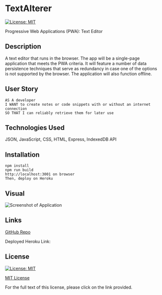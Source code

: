 # TextAlterer

[![License: MIT](https://img.shields.io/badge/License-MIT-yellow.svg)](https://opensource.org/licenses/MIT)

Progressive Web Applications (PWA): Text Editor


## Description

A text editor that runs in the browser. The app will be a single-page application that meets the PWA criteria. It will feature a number of data persistence techniques that serve as redundancy in case one of the options is not supported by the browser. The application will also function offline.


## User Story
```
AS A developer
I WANT to create notes or code snippets with or without an internet connection
SO THAT I can reliably retrieve them for later use
```


## Technologies Used

JSON, JavaScript, CSS, HTML, Express, IndexedDB API


## Installation
```
npm install
npm run build
http://localhost:3001 on browser
Then, deploy on Heroku
```

## Visual

![Screenshot of Application]()


## Links

[GitHub Repo](https://github.com/kitkatt17/TextAlterer)

Deployed Heroku Link: 


## License 

[![License: MIT](https://img.shields.io/badge/License-MIT-yellow.svg)](https://opensource.org/licenses/MIT)

[MIT License](https://opensource.org/license/mit-0/)

For the full text of this license, please click on the link provided.
